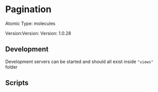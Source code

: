 # Pagination

Atomic Type: molecules

Version:Version: Version: 1.0.28









## Development

Development servers can be started and should all exist inside `"views"` folder

## Scripts
